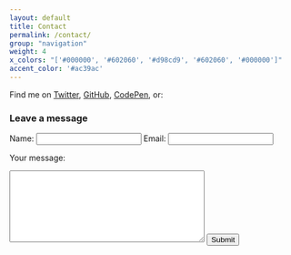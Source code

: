 ```yaml
---
layout: default
title: Contact
permalink: /contact/
group: "navigation"
weight: 4
x_colors: "['#000000', '#602060', '#d98cd9', '#602060', '#000000']"
accent_color: '#ac39ac'
---
```


Find me on [Twitter](https://twitter.com/ryanaripley), [GitHub](https://github.com/ryanaripley), [CodePen](http://codepen.io/ryanaripley/), or:
        
### Leave a message

<form method="POST" action="https://formspree.io/ryanaripley@gmail.com">

  <input type="text" name="_gotcha" style="display:none" />
  <input type="hidden" name="_next" value="{{site.url}}/thanks" />
  
  <label for="name">Name:</label>
  <input type="text" name="name" id="name" value="" />
  <label for="Email">Email:</label>
  <input type="email" name="email" id="email" value="" />

  <label for="message">Your message:</label>
  <textarea cols="40" rows="8" name="message" id="message"></textarea>

  <input type="submit" value="Submit" />

</form>